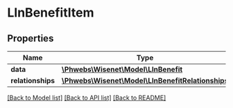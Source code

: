# LlnBenefitItem

## Properties
Name | Type | Description | Notes
------------ | ------------- | ------------- | -------------
**data** | [**\Phwebs\Wisenet\Model\LlnBenefit**](LlnBenefit.md) |  | [optional] 
**relationships** | [**\Phwebs\Wisenet\Model\LlnBenefitRelationships**](LlnBenefitRelationships.md) |  | [optional] 

[[Back to Model list]](../../README.md#documentation-for-models) [[Back to API list]](../../README.md#documentation-for-api-endpoints) [[Back to README]](../../README.md)

